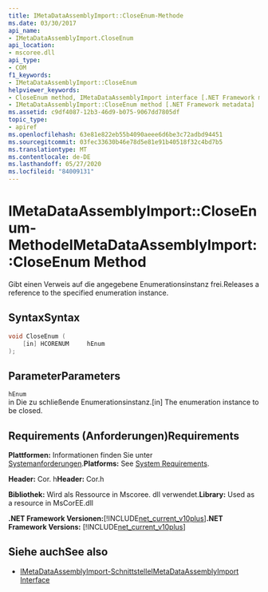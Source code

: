 ```yaml
---
title: IMetaDataAssemblyImport::CloseEnum-Methode
ms.date: 03/30/2017
api_name:
- IMetaDataAssemblyImport.CloseEnum
api_location:
- mscoree.dll
api_type:
- COM
f1_keywords:
- IMetaDataAssemblyImport::CloseEnum
helpviewer_keywords:
- CloseEnum method, IMetaDataAssemblyImport interface [.NET Framework metadata]
- IMetaDataAssemblyImport::CloseEnum method [.NET Framework metadata]
ms.assetid: c9df4087-12b3-46d9-b075-9067dd7805df
topic_type:
- apiref
ms.openlocfilehash: 63e81e822eb55b4090aeee6d6be3c72adbd94451
ms.sourcegitcommit: 03fec33630b46e78d5e81e91b40518f32c4bd7b5
ms.translationtype: MT
ms.contentlocale: de-DE
ms.lasthandoff: 05/27/2020
ms.locfileid: "84009131"
---
```

# <a name="imetadataassemblyimportcloseenum-method"></a><span data-ttu-id="69535-102">IMetaDataAssemblyImport::CloseEnum-Methode</span><span class="sxs-lookup"><span data-stu-id="69535-102">IMetaDataAssemblyImport::CloseEnum Method</span></span>
<span data-ttu-id="69535-103">Gibt einen Verweis auf die angegebene Enumerationsinstanz frei.</span><span class="sxs-lookup"><span data-stu-id="69535-103">Releases a reference to the specified enumeration instance.</span></span>  
  
## <a name="syntax"></a><span data-ttu-id="69535-104">Syntax</span><span class="sxs-lookup"><span data-stu-id="69535-104">Syntax</span></span>  
  
```cpp  
void CloseEnum (  
    [in] HCORENUM     hEnum  
);  
```  
  
## <a name="parameters"></a><span data-ttu-id="69535-105">Parameter</span><span class="sxs-lookup"><span data-stu-id="69535-105">Parameters</span></span>  
 `hEnum`  
 <span data-ttu-id="69535-106">in Die zu schließende Enumerationsinstanz.</span><span class="sxs-lookup"><span data-stu-id="69535-106">[in] The enumeration instance to be closed.</span></span>  
  
## <a name="requirements"></a><span data-ttu-id="69535-107">Requirements (Anforderungen)</span><span class="sxs-lookup"><span data-stu-id="69535-107">Requirements</span></span>  
 <span data-ttu-id="69535-108">**Plattformen:** Informationen finden Sie unter [Systemanforderungen](../../get-started/system-requirements.md).</span><span class="sxs-lookup"><span data-stu-id="69535-108">**Platforms:** See [System Requirements](../../get-started/system-requirements.md).</span></span>  
  
 <span data-ttu-id="69535-109">**Header:** Cor. h</span><span class="sxs-lookup"><span data-stu-id="69535-109">**Header:** Cor.h</span></span>  
  
 <span data-ttu-id="69535-110">**Bibliothek:** Wird als Ressource in Mscoree. dll verwendet.</span><span class="sxs-lookup"><span data-stu-id="69535-110">**Library:** Used as a resource in MsCorEE.dll</span></span>  
  
 <span data-ttu-id="69535-111">**.NET Framework Versionen:**[!INCLUDE[net_current_v10plus](../../../../includes/net-current-v10plus-md.md)]</span><span class="sxs-lookup"><span data-stu-id="69535-111">**.NET Framework Versions:** [!INCLUDE[net_current_v10plus](../../../../includes/net-current-v10plus-md.md)]</span></span>  
  
## <a name="see-also"></a><span data-ttu-id="69535-112">Siehe auch</span><span class="sxs-lookup"><span data-stu-id="69535-112">See also</span></span>

- [<span data-ttu-id="69535-113">IMetaDataAssemblyImport-Schnittstelle</span><span class="sxs-lookup"><span data-stu-id="69535-113">IMetaDataAssemblyImport Interface</span></span>](imetadataassemblyimport-interface.md)

